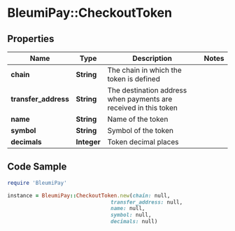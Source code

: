 # BleumiPay::CheckoutToken

## Properties

Name | Type | Description | Notes
------------ | ------------- | ------------- | -------------
**chain** | **String** | The chain in which the token is defined | 
**transfer_address** | **String** | The destination address when payments are received in this token | 
**name** | **String** | Name of the token | 
**symbol** | **String** | Symbol of the token | 
**decimals** | **Integer** | Token decimal places | 

## Code Sample

```ruby
require 'BleumiPay'

instance = BleumiPay::CheckoutToken.new(chain: null,
                                 transfer_address: null,
                                 name: null,
                                 symbol: null,
                                 decimals: null)
```


